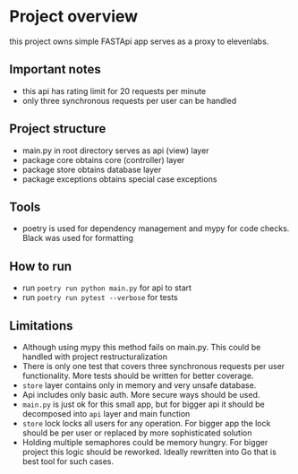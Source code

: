 # Project overview
this project owns simple FASTApi app serves as a proxy to elevenlabs.

## Important notes
- this api has rating limit for 20 requests per minute
- only three synchronous requests per user can be handled

## Project structure
- main.py in root directory serves as api (view) layer
- package core obtains core (controller) layer
- package store obtains database layer
- package exceptions obtains special case exceptions

## Tools
- poetry is used for dependency management and mypy for code checks. Black was used for formatting

## How to run
- run `poetry run python main.py` for api to start
- run `poetry run pytest --verbose` for tests

## Limitations
- Although using mypy this method fails on main.py. This could be handled with project restructuralization
- There is only one test that covers three synchronous requests per user functionality. More tests should be written for better coverage.
- `store` layer contains only in memory and very unsafe database. 
- Api includes only basic auth. More secure ways should be used.
- `main.py` is just ok for this small app, but for bigger api it should be decomposed into `api` layer and main function
- `store` lock locks all users for any operation. For bigger app the lock should be per user or replaced by more sophisticated solution
- Holding multiple semaphores could be memory hungry. For bigger project this logic should be reworked. Ideally rewritten into Go that is best tool for such cases.